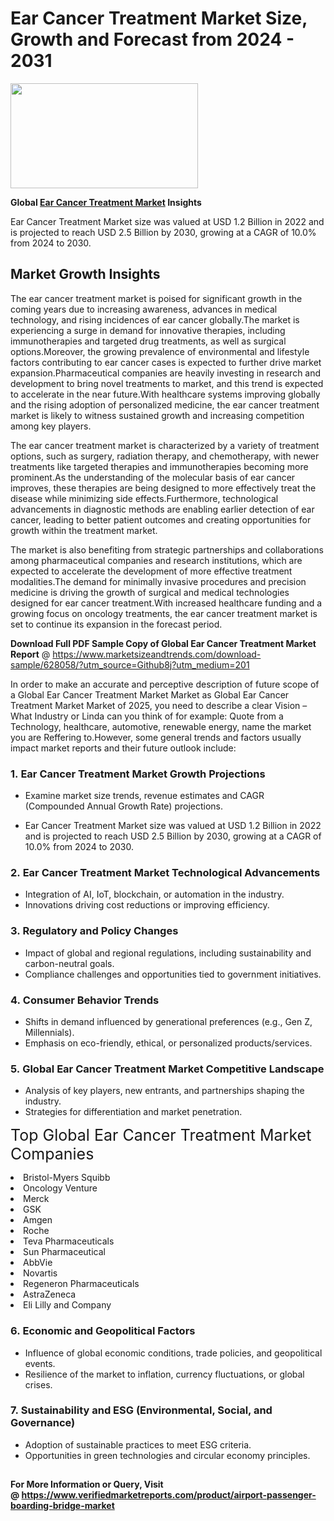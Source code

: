 <H1>Ear Cancer Treatment Market Size, Growth and Forecast from 2024 - 2031</H1><img class="aligncenter size-medium wp-image-584254" src="https://thirdeyenews.in/wp-content/uploads/2024/09/Global-Market-Research-300x168.jpeg" alt="" width="300" height="168" /><p><strong>Global&nbsp;<a href="https://www.marketsizeandtrends.com/download-sample/628058/?utm_source=Github8j?utm_medium=201">Ear Cancer Treatment Market</a> Insights</strong></p><p>Ear Cancer Treatment Market size was valued at USD 1.2 Billion in 2022 and is projected to reach USD 2.5 Billion by 2030, growing at a CAGR of 10.0% from 2024 to 2030.</p><p><h2>Market Growth Insights</h2> <p>The ear cancer treatment market is poised for significant growth in the coming years due to increasing awareness, advances in medical technology, and rising incidences of ear cancer globally.The market is experiencing a surge in demand for innovative therapies, including immunotherapies and targeted drug treatments, as well as surgical options.Moreover, the growing prevalence of environmental and lifestyle factors contributing to ear cancer cases is expected to further drive market expansion.Pharmaceutical companies are heavily investing in research and development to bring novel treatments to market, and this trend is expected to accelerate in the near future.With healthcare systems improving globally and the rising adoption of personalized medicine, the ear cancer treatment market is likely to witness sustained growth and increasing competition among key players.<p>The ear cancer treatment market is characterized by a variety of treatment options, such as surgery, radiation therapy, and chemotherapy, with newer treatments like targeted therapies and immunotherapies becoming more prominent.As the understanding of the molecular basis of ear cancer improves, these therapies are being designed to more effectively treat the disease while minimizing side effects.Furthermore, technological advancements in diagnostic methods are enabling earlier detection of ear cancer, leading to better patient outcomes and creating opportunities for growth within the treatment market.</p> <p>The market is also benefiting from strategic partnerships and collaborations among pharmaceutical companies and research institutions, which are expected to accelerate the development of more effective treatment modalities.The demand for minimally invasive procedures and precision medicine is driving the growth of surgical and medical technologies designed for ear cancer treatment.With increased healthcare funding and a growing focus on oncology treatments, the ear cancer treatment market is set to continue its expansion in the forecast period.</p> <p><span class=""><strong>Download Full PDF Sample Copy of Global Ear Cancer Treatment Market Report</strong> @ <a href="https://www.marketsizeandtrends.com/download-sample/628058/?utm_source=Github8j?utm_medium=201" target="_blank">https://www.marketsizeandtrends.com/download-sample/628058/?utm_source=Github8j?utm_medium=201</a></span></p><p>In order to make an accurate and perceptive description of future scope of a Global&nbsp;Ear Cancer Treatment Market Market as Global&nbsp;Ear Cancer Treatment Market Market of 2025, you need to describe a clear Vision &ndash; What Industry or Linda can you think of for example: Quote from a Technology, healthcare, automotive, renewable energy, name the market you are Reffering to.However, some general trends and factors usually impact market reports and their future outlook include:</p><h3>1.&nbsp;<strong>Ear Cancer Treatment Market Growth Projections</strong></h3><ul><li>Examine market size trends, revenue estimates and CAGR (Compounded Annual Growth Rate) projections.</li><li><p>Ear Cancer Treatment Market size was valued at USD 1.2 Billion in 2022 and is projected to reach USD 2.5 Billion by 2030, growing at a CAGR of 10.0% from 2024 to 2030.</p></li></ul><h3>2.&nbsp;<strong>Ear Cancer Treatment Market Technological Advancements</strong></h3><ul><li>Integration of AI, IoT, blockchain, or automation in the industry.</li><li>Innovations driving cost reductions or improving efficiency.</li></ul><h3>3.&nbsp;<strong>Regulatory and Policy Changes</strong></h3><ul><li>Impact of global and regional regulations, including sustainability and carbon-neutral goals.</li><li>Compliance challenges and opportunities tied to government initiatives.</li></ul><h3>4.&nbsp;<strong>Consumer Behavior Trends</strong></h3><ul><li>Shifts in demand influenced by generational preferences (e.g., Gen Z, Millennials).</li><li>Emphasis on eco-friendly, ethical, or personalized products/services.</li></ul><h3>5.&nbsp;<strong>Global Ear Cancer Treatment Market Competitive Landscape</strong></h3><ul><li>Analysis of key players, new entrants, and partnerships shaping the industry.</li><li>Strategies for differentiation and market penetration.</li></ul><p data-pm-slice="1 1 []"><span style="color: inherit; font-family: inherit; font-size: 25px;">Top Global Ear Cancer Treatment Market Companies</span></p><div class="" data-test-id=""><p><li>Bristol-Myers Squibb</li><li> Oncology Venture</li><li> Merck</li><li> GSK</li><li> Amgen</li><li> Roche</li><li> Teva Pharmaceuticals</li><li> Sun Pharmaceutical</li><li> AbbVie</li><li> Novartis</li><li> Regeneron Pharmaceuticals</li><li> AstraZeneca</li><li> Eli Lilly and Company</li></p></div><h3>6.&nbsp;<strong>Economic and Geopolitical Factors</strong></h3><ul><li>Influence of global economic conditions, trade policies, and geopolitical events.</li><li>Resilience of the market to inflation, currency fluctuations, or global crises.</li></ul><h3>7.&nbsp;<strong>Sustainability and ESG (Environmental, Social, and Governance)</strong></h3><ul><li>Adoption of sustainable practices to meet ESG criteria.</li><li>Opportunities in green technologies and circular economy principles.</li></ul><h2><strong style="font-size: 14px;">For More Information or Query, Visit @&nbsp;</strong><a style="background-color: #ffffff; font-size: 14px;" href="https://www.marketsizeandtrends.com/report/ear-cancer-treatment-market/" target="_blank">https://www.verifiedmarketreports.com/product/airport-passenger-boarding-bridge-market</a></h2>